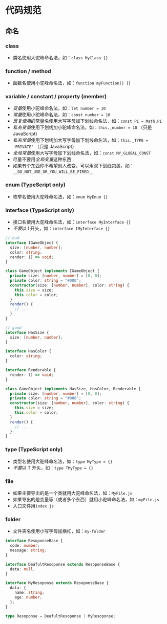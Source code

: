 # 代码规范

## 命名

### class

- 类名使用大驼峰命名法，如：`class MyClass {}`

### function / method

- 函数名使用小驼峰命名法，如：`function myFunction() {}`

### variable / constant / property (member)

- *变量*使用小驼峰命名法，如：`let number = 10`
- *常量*使用小驼峰命名法，如：`const number = 10`
- *反复使用*的常量名使用大写字母加下划线命名法，如：`const PI = Math.PI`
- *私有变量*使用下划线加小驼峰命名法，如：`this._number = 10` （只是 JavaScript）
- *私有常量*使用下划线加大写字母加下划线命名法，如：`this._TYPE = 'PRIVATE'` （只是 JavaScript）
- *全局常量*使用大写字母加下划线命名法，如：`const MY_GLOBAL_CONST`
- 尽量不要用*全局变量*这种东西
- 如果有个东西你不希望别人改变，可以用双下划线包裹，如：`__DO_NOT_USE_OR_YOU_WILL_BE_FIRED__`

### enum (TypeScript only)

- 枚举名使用大驼峰命名法，如：`enum MyEnum {}`

### interface (TypeScript only)

- 接口名使用大驼峰命名法，如：`interface MyInterface {}`
- *不要*以 I 开头，如：`interface IMyInterface {}`

```typescript
// bad
interface IGameObject {
  size: [number, number];
  color: string;
  render: () => void;
}

class GameObject implements IGameObject {
  private size: [number, number] = [0, 0];
  private color: string = "#000";
  constructor(size: [number, number], color: string) {
    this.size = size;
    this.color = color;
  }
  render() {
    // ...
  }
}

// good
interface HasSize {
  size: [number, number];
}

interface HasColor {
  color: string;
}

interface Renderable {
  render: () => void;
}

class GameObject implements HasSize, HasColor, Renderable {
  private size: [number, number] = [0, 0];
  private color: string = "#000";
  constructor(size: [number, number], color: string) {
    this.size = size;
    this.color = color;
  }
  render() {
    // ...
  }
}
```

### type (TypeScript only)

- 类型名使用大驼峰命名法，如：`type MyType = {}`
- *不要*以 T 开头，如：`type TMyType = {}`

### file

- 如果主要导出的是一个类就用大驼峰命名法，如：`MyFile.js`
- 如果导出的是变量等（或者多个东西）就用小驼峰命名法，如：`myFile.js`
- 入口文件用`index.js`

### folder

- 文件夹名使用小写字母加横杠，如：`my-folder`

```typescript
interface ResoponseBase {
  code: number;
  message: string;
}

interface DeafultResoponse extends ResoponseBase {
  data: null;
}

interface MyResoponse extends ResoponseBase {
  data: {
    name: string;
    age: number;
  };
}

type Resoponse = DeafultResoponse | MyResoponse;
```
